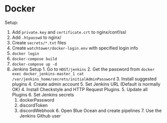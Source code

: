 # Docker

Setup:
  1. Add `private.key` and `certificate.crt` to nginx/conf/ssl
  2. Add `.htpasswd` to nginx/
  3. Create `secrets/*.txt` files
  4. Create `watchtower/docker-login.env` with specified login info
  5. `docker login`
  6. `docker-compose build`
  7. `docker-compose up -d`
  8. Jenkins Setup
    1. Go to `HOST/jenkins`
	2. Get the password from `docker exec docker_jenkins-master_1 cat /var/jenkins_home/secrets/initialAdminPassword`
	3. Install suggested plugins
	4. Create admin account
	5. Set Jenkins URL (Default is normally OK)
	4. Install Checkstyle and HTTP Request Plugins.
	5. Update all Plugins
	6. Set Jenkins secrets
		1. dockerPassword
		2. discordToken
		3. discordWebhook
	6. Open Blue Ocean and create pipelines
	7. Use the Jenkins Github user
